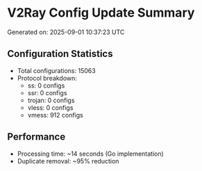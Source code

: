 # V2Ray Config Update Summary
Generated on: 2025-09-01 10:37:23 UTC

## Configuration Statistics
- Total configurations: 15063
- Protocol breakdown:
  - ss: 0 configs
  - ssr: 0 configs
  - trojan: 0 configs
  - vless: 0 configs
  - vmess: 912 configs

## Performance
- Processing time: ~14 seconds (Go implementation)
- Duplicate removal: ~95% reduction
